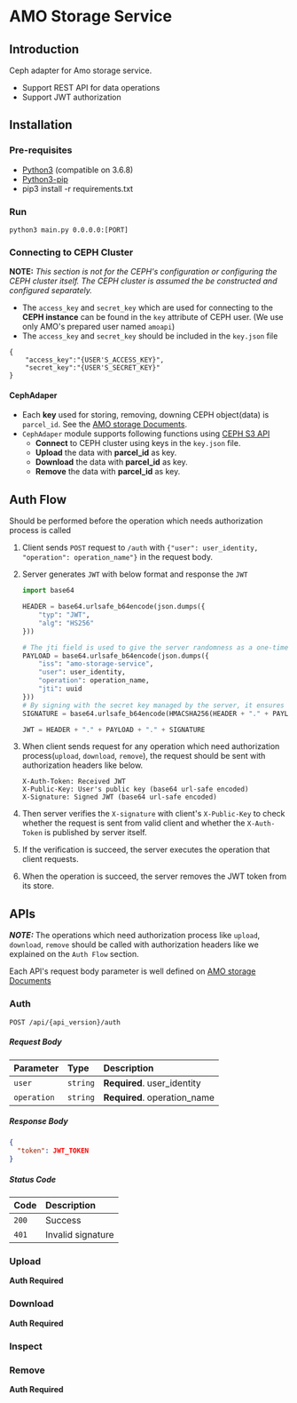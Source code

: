 # AMO Storage Service

## Introduction
Ceph adapter for Amo storage service.
- Support REST API for data operations
- Support JWT authorization


## Installation
### Pre-requisites
- [Python3]() (compatible on 3.6.8)
- [Python3-pip]()
- pip3 install -r requirements.txt

### Run
`python3 main.py 0.0.0.0:[PORT]`

### Connecting to CEPH Cluster
**NOTE:** *This section is not for the CEPH's configuration or configuring the CEPH cluster itself.*
*The CEPH cluster is assumed the be constructed and configured separately.*

- The `access_key` and `secret_key` which are used for connecting to the **CEPH instance** can be found in the `key` attribute of CEPH user.
(We use only AMO's prepared user named `amoapi`)
- The `access_key` and `secret_key` should be included in the `key.json` file
```son
{
    "access_key":"{USER'S_ACCESS_KEY}",
    "secret_key":"{USER'S_SECRET_KEY}"
}
```

#### CephAdaper
- Each **key** used for storing, removing, downing CEPH object(data) is `parcel_id`. See the [AMO storage Documents](https://github.com/amolabs/docs/blob/master/storage.md).
- `CephAdaper` module supports following functions using [CEPH S3 API](http://docs.ceph.com/docs/master/radosgw/s3/objectops/)
	- **Connect** to CEPH cluster using keys in the `key.json` file.
	- **Upload** the data with **parcel_id** as key.
	- **Download** the data with **parcel_id** as key.
	- **Remove** the data with **parcel_id** as key.



## Auth Flow
Should be performed before the operation which needs authorization process is called
1. Client sends `POST` request to `/auth` with `{"user": user_identity, "operation": operation_name"}` in the request body.
2. Server generates `JWT` with below format and response the `JWT`
	```python
	import base64

	HEADER = base64.urlsafe_b64encode(json.dumps({
		"typ": "JWT",
		"alg": "HS256"
	}))
	
	# The jti field is used to give the server randomness as a one-time token.
	PAYLOAD = base64.urlsafe_b64encode(json.dumps({
		"iss": "amo-storage-service",
		"user": user_identity,
		"operation": operation_name,
		"jti": uuid
	}))
	# By signing with the secret key managed by the server, it ensures that it is a token published by the server itself.
	SIGNATURE = base64.urlsafe_b64encode(HMACSHA256(HEADER + "." + PAYLOAD), secret))

	JWT = HEADER + "." + PAYLOAD + "." + SIGNATURE 
	```

3. When client sends request for any operation which need authorization process(`upload`, `download`, `remove`), the request should be sent with authorization headers like below. 

	```
	X-Auth-Token: Received JWT
	X-Public-Key: User's public key (base64 url-safe encoded)
	X-Signature: Signed JWT (base64 url-safe encoded) 
	```
	
4. Then server verifies the `X-signature` with client's `X-Public-Key` to check whether the request is sent from valid client and whether the `X-Auth-Token` is published by server itself.

5. If the verification is succeed, the server executes the operation that client requests.

6. When the operation is succeed, the server removes the JWT token from its store.

## APIs
***NOTE:*** The operations which need authorization process like `upload`, `download`, `remove` should be called with authorization headers like we explained on the `Auth Flow` section.


Each API's request body parameter is well defined on [AMO storage Documents](https://github.com/amolabs/docs/blob/master/storage.md)
 
### Auth
```http
POST /api/{api_version}/auth
```
##### Request Body

| Parameter | Type | Description |
| :--- | :--- | :--- |
| `user` | `string` | **Required**. user_identity |
| `operation` | `string` | **Required**. operation_name |

##### Response Body

```json
{
  "token": JWT_TOKEN
}
```

##### Status Code
| Code | Description |
| :--- | :--- |
| `200` | Success |
| `401` | Invalid signature |


### Upload
**Auth Required**



### Download
**Auth Required**

### Inspect

### Remove
**Auth Required**

